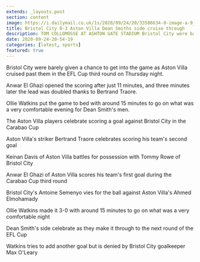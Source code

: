 ```yaml
---
extends: _layouts.post
section: content
image: https://i.dailymail.co.uk/1s/2020/09/24/20/33586634-0-image-a-9_1600976329226.jpg 
title: Bristol City 0-3 Aston Villa Dean Smiths side cruise through 
description: TOM COLLOMOSSE AT ASHTON GATE STADIUM Bristol City were barely given a chance to get into the game as Aston Villa cruised past them in the EFL Cup third round. 
date: 2020-09-24-20-54-19 
categories: [latest, sports] 
featured: true 
--- 
```

Bristol City were barely given a chance to get into the game as Aston Villa cruised past them in the EFL Cup third round on Thursday night.

Anwar El Ghazi opened the scoring after just 11 minutes, and three minutes later the lead was doubled thanks to Bertrand Traore. 

Ollie Watkins put the game to bed with around 15 minutes to go on what was a very comfortable evening for Dean Smith's men. 

The Aston Villa players celebrate scoring a goal against Bristol City in the Carabao Cup

Aston Villa's striker Bertrand Traore celebrates scoring his team's second goal

Keinan Davis of Aston Villa battles for possession with Tommy Rowe of Bristol City

Anwar El Ghazi of Aston Villa scores his team's first goal during the Carabao Cup third round 

Bristol City's Antoine Semenyo vies for the ball against Aston Villa's Ahmed Elmohamady

Ollie Watkins made it 3-0 with around 15 minutes to go on what was a very comfortable night

Dean Smith's side celebrate as they make it through to the next round of the EFL Cup

Watkins tries to add another goal but is denied by Bristol City goalkeeper Max O'Leary

